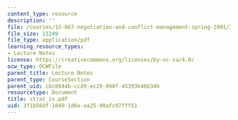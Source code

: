 ```yaml
---
content_type: resource
description: ''
file: /courses/15-667-negotiation-and-conflict-management-spring-2001/3f1b56df10491d6eaa2590afc97fff51_strat_iv.pdf
file_size: 11249
file_type: application/pdf
learning_resource_types:
- Lecture Notes
license: https://creativecommons.org/licenses/by-nc-sa/4.0/
ocw_type: OCWFile
parent_title: Lecture Notes
parent_type: CourseSection
parent_uid: cbc0844b-ccd9-ec29-098f-45393b46b34b
resourcetype: Document
title: strat_iv.pdf
uid: 3f1b56df-1049-1d6e-aa25-90afc97fff51
---
```

